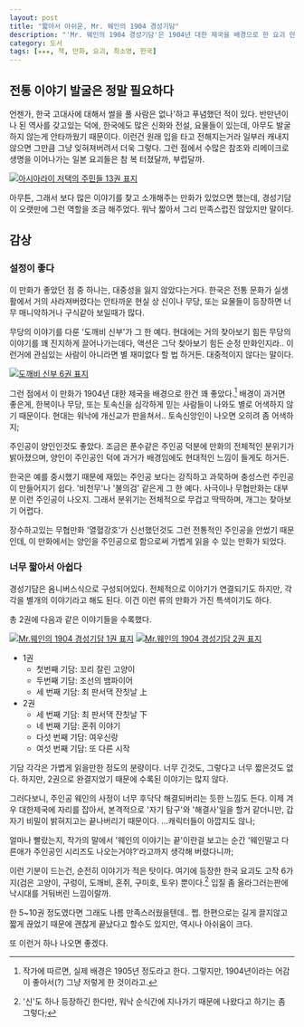 ```yaml
---
layout: post
title: "짧아서 아쉬운, Mr. 웨인의 1904 경성기담"
description: "'Mr. 웨인의 1904 경성기담'은 1904년 대한 제국을 배경으로 한 요괴 만화다."
category: 도서
tags: [★★★, 책, 만화, 요괴, 최소영, 한국]
---
```


## 전통 이야기 발굴은 정말 필요하다

언젠가, 한국 고대사에 대해서 썰을 풀 사람은 없나'하고 푸념했던 적이 있다.
반만년이나 된 역사를 갖고있는 덕에, 한국에도 많은 신화와 전설, 요물들이 있는데, 아무도 발굴하지 않는게 안타까웠기 때문이다.
이런건 원래 입을 타고 전해지는거라 일부러 캐내지 않으면 그만큼 그냥 잊혀져버려서 더욱 그렇다.
그런 점에서 수많은 참조와 리메이크로 생명을 이어나가는 일본 요괴들은 참 복 터졌달까, 부럽달까.

[![아시아라이 저택의 주민들 13권 표지](https://lh5.googleusercontent.com/-aM4h2RugXx8/VMOMUSuEdHI/AAAAAAAAOnk/KpmtBjCvjOQ/s300/ashiarai_13_kr.jpg "일본은 자국 뿐 아니라 전세계의 신화와 요괴를 잘도 주무르며 놀곤 한다. 이를위해 자료조사를 하기도 하고, 부족한것을 상상력으로 채우기도 하겠지.")](http://www.aladin.co.kr/shop/wproduct.aspx?ISBN=8954253482&ttbkey=ttbreznoa0249001&COPYPaper=1)

아무튼, 그래서 보다 많은 이야기를 찾고 소개해주는 만화가 있었으면 했는데, 경성기담이 오랫만에 그런 역할을 조금 해주었다.
워낙 짧아서 그리 만족스럽진 않았지만 말이다.


## 감상

### 설정이 좋다

이 만화가 좋았던 점 중 하나는, 대중성을 잃지 않았다는거다.
한국은 전통 문화가 실생활에서 거의 사라져버렸다는 안타까운 현실 상 신이나 무당, 또는 요물들이 등장하면 너무 매니악하거나 구식같아 보일때가 많다.

무당의 이야기를 다룬 '도깨비 신부'가 그 한 예다.
현대에는 거의 찾아보기 힘든 무당의 이야기를 꽤 진지하게 끌어나가는데다, 액션은 그닥 찾아보기 힘든 순정 만화인지라..
이런거에 관심있는 사람이 아니라면 별 재미없다 할 법 하거든.
대중적이지 않다는 말이다.

[![도깨비 신부 6권 표지](https://lh6.googleusercontent.com/-ycNQLbjaGnA/VMON2a8V_II/AAAAAAAAOoE/_doXiDNo8zY/s300/dokkaebibride_6.jpg "무당과 도깨비의 이야기를 진지하게 이야기를 풀어가지만, 관심있는 사람이 아니라면 재미없을 수 있다.")](http://www.aladin.co.kr/shop/wproduct.aspx?ISBN=8960521213&ttbkey=ttbreznoa0249001&COPYPaper=1)

그런 점에서 이 만화가 1904년 대한 제국을 배경으로 한건 꽤 좋았다.[^1]
배경이 과거면 좋은게, 한복이나 무당, 또는 토속신을 심각하게 믿는 사람들이 나와도 별로 어색하지 않기 때문이다.
현대는 워낙에 개신교가 판을쳐서.. 토속신앙인이 나오면 오히려 좀 어색하지;

[^1]: 작가에 따르면, 실제 배경은 1905년 정도라고 한다. 그렇지만, 1904년이라는 어감이 좋아서(?) 그냥 저렇게 한 것이라고.

주인공이 양인인것도 좋았다.
조금은 푼수같은 주인공 덕분에 만화의 전체적인 분위기가 밝아졌으며, 양인이 주인공인 덕에 과거가 배경임에도 현대적인 느낌이 들게도 하거든.
<!--
또한 노랑머리 파란눈의 외국인 캐릭터는 실제 과거 한국이라기보다는 과거와 현대가 뒤섞인 '가상의 판타지 세계'처럼 느껴지게 하기도 한다.
그래서 시대 배경과 다소 어긋나는 물건이 등장해도 얼렁뚱땅 넘어가게된다.
뭣하면, 외국에서 가져왔다고 할 수도 있기 때문이다.
과거의 이야기와 현대의 장치를 모두 허용함으로써 '역사'에 얶매이지 않고 자유로워진다는 말이다.
-->

한국은 예를 중시했기 때문에 재밌는 주인공 보다는 강직하고 과묵하며 충성스런 주인공이 만들어지기 쉽다.
'비천무'나 '불의검' 같은게 그 한 예다.
사극이나 무협만화는 대부분 이런 주인공이 나오지.
그래서 분위기는 전체적으로 무겁고 딱딱하며, 개그는 찾아보기 어렵다.

장수하고있는 무협만화 '열혈강호'가 신선했던것도 그런 전통적인 주인공을 안썼기 때문인데, 이 만화에서는 양인을 주인공으로 함으로써 가볍게 읽을 수 있는 만화가 되었다.


### 너무 짧아서 아쉽다

경성기담은 옴니버스식으로 구성되어있다.
전체적으로 이야기가 연결되기도 하지만, 각각을 별개의 이야기라고 해도 된다.
이건 이런 류의 만화가 가진 특색이기도 하다.

총 2권에 다음과 같은 이야기들을 수록했다.

[![Mr.웨인의 1904 경성기담 1권 표지](https://lh6.googleusercontent.com/-k_SRHhbomk0/VMOQJuPMQnI/AAAAAAAAOoU/do0HgbLI_0c/s290/wayne1904story_1.jpg)](http://www.aladin.co.kr/shop/wproduct.aspx?ISBN=8926389871&ttbkey=ttbreznoa0249001&COPYPaper=1)
[![Mr.웨인의 1904 경성기담 2권 표지](http://image.aladin.co.kr/product/1184/7/cover/8926392341_1.jpg)](http://www.aladin.co.kr/shop/wproduct.aspx?ISBN=8926392341&ttbkey=ttbreznoa0249001&COPYPaper=1)

- 1권
  - 첫번째 기담: 꼬리 잘린 고양이
  - 두번째 기담: 조선의 뱀파이어
  - 세 번째 기담: 최 판서댁 잔칫날 上
- 2권
  - 세 번째 기담: 최 판서댁 잔칫날 下
  - 네 번째 기담: 혼쥐 이야기
  - 다섯 번째 기담: 여우신랑
  - 여섯 번째 기담: 또 다른 시작

기담 각각은 가볍게 읽을만한 정도의 분량이다.
너무 긴것도, 그렇다고 너무 짧은것도 없다.
하지만, 2권으로 완결지었기 때문에 수록된 이야기는 많지 않다.

그러다보니, 주인공 웨인의 사정이 너무 후닥닥 해결되버리는 듯한 느낌도 든다.
이제 겨우 대한제국에 자리를 잡아서, 본격적으로 '자기 탐구'와 '해결사'일을 할거 같더니만, 갑자기 비밀이 밝혀지고는 끝나버리기 때문이다.
...캐릭터들이 아깝지도 않나;

얼마나 빨랐는지, 작가의 말에서 '웨인의 이야기는 끝'이란걸 보고는 순간 '웨인말고 다른애가 주인공인 시리즈도 나오는거야?'라고까지 생각해 버렸다니까;

이런 기분이 드는건, 순전히 이야기가 적은 탓이다.
여기에 등장한 한국 요괴도 고작 6가지(검은 고양이, 구렁이, 도깨비, 혼쥐, 구미호, 토우) 뿐이다.[^2]
입질 좀 올라그러는판에 낙시대를 거둬버린 느낌이랄까.

[^2]: '신'도 하나 등장하긴 한다만, 워낙 순식간에 지나가기 때문에 나왔다고 하기는 좀 그렇다;

한 5~10권 정도였다면 그래도 나름 만족스러웠을텐데.. 쩝.
한편으로는 길게 끌지않고 짧게 끊었기 때문에 괜찮게 끝났다고 할수도 있지만, 역시나 아쉬움이 크다.

또 이런거 하나 나오면 좋겠다.
